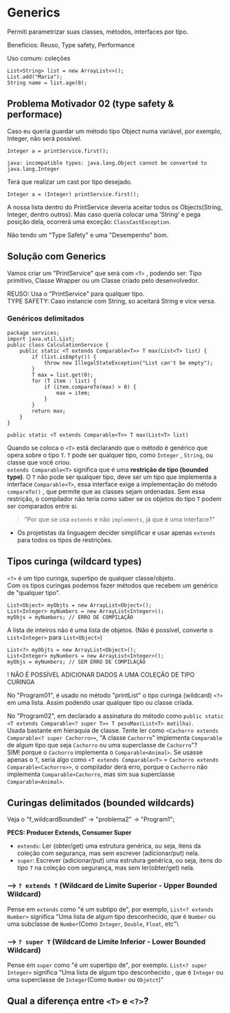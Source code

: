 # Generics

Permiti parametrizar suas classes, métodos, interfaces por tipo.

Benefícios: Reuso, Type safety, Performance

Uso comum: coleções

````
List<String> list = new ArrayList<>();
List.add("Maria");
String name = list.age(0);
````

## Problema Motivador 02 (type safety & performace)

Caso eu queria guardar um método tipo Object numa variável, por exemplo, Integer, não será possível.

``Integer a = printService.first();``

``java: incompatible types: java.lang.Object cannot be converted to java.lang.Integer``

Terá que realizar um cast por tipo desejado.

``Integer a = (Integer) printService.first();``

A nossa lista dentro do PrintService deveria aceitar todos os Objects(String, Integer, dentro outros).
Mas caso queria colocar uma ‘String’ e pega posição dela, ocorrerá uma exceção: ``ClassCastException``.

Não tendo um "Type Safety" e uma "Desempenho" bom.

## Solução com Generics

Vamos criar um "PrintService" que será com ``<T>`` , podendo ser: Tipo primitivo, Classe Wrapper ou um Classe criado pelo desenvolvedor.

REUSO: Usa o "PrintService" para qualquer tipo.\
TYPE SAFETY: Caso instancie com String, so aceitará String e vice versa.

### Genéricos delimitados

~~~
package services;
import java.util.List;
public class CalculationService {
    public static <T extends Comparable<T>> T max(List<T> list) {
        if (list.isEmpty()) {
            throw new IllegalStateException("List can't be empty");
        }
        T max = list.get(0);
        for (T item : list) {
            if (item.compareTo(max) > 0) {
                max = item;
            }
        }
        return max;
    }
}
~~~

``public static <T extends Comparable<T>> T max(List<T> list)``

Quando se coloca o ``<T>`` está declarando que o método é genérico que opera sobre o tipo ``T``.
``T`` pode ser qualquer tipo, como ``Integer`` , ``String``, ou classe que você criou.\
``extends Comparable<T>`` significa que é uma **restrição de tipo (bounded type)**. O ``T`` não pode ser qualquer tipo,
deve ser um tipo que implementa a interface ``Comparable<T>``, essa interface exige a implementação do método ``compareTo()``
, que permite que as classes sejam ordenadas. Sem essa restrição, o compílador não teria como saber se os objetos do tipo
`T` podem ser comparados entre si.


> "Por que se usa ``extends`` e não ``implements``, já que é uma interface?"
+ Os projetistas da linguagem decider simplificar e usar apenas `extends` para todos os tipos de restrições.

## Tipos curinga (wildcard types)

`<?>` é um tipo curinga, supertipo de qualquer classe/objeto.\
Com os tipos curingas podemos fazer métodos que recebem um genérico de "qualquer tipo".

~~~
List<Object> myObjts = new ArrayList<Object>();
List<Integer> myNumbers = new ArrayList<Integer>();
myObjs = myNumbers; // ERRO DE COMPILAÇÃO
~~~

A lista de inteiros não é uma lista de objetos.
(Não é possível, converte o `List<Integer>` para `List<Object>`)

~~~
List<?> myObjts = new ArrayList<Object>();
List<Integer> myNumbers = new ArrayList<Integer>();
myObjs = myNumbers; // SEM ERRO DE COMPILAÇÂO
~~~

! NÃO É POSSÍVEL ADICIONAR DADOS A UMA COLEÇÃO DE TIPO CURINGA

No "Program01", é usado no método "printList" o tipo curinga (wildcard) `<?>` em uma lista. Assim podendo usar qualquer
tipo ou classe criada.

No "Program02", em declarado a assinatura do método como `public static <T extends Comparable<? super T>> T pesoMax(List<T> matilha)`.\
Usada bastante em hieraquia de classe. Tente ler como `<Cachorro extends Comparable<? super Cachorro>>`, "A classe `Cachorro`"
implementa `Comparable` de algum tipo que seja `Cachorro` ou uma superclasse de `Cachorro`"?\
SIM! porque o `Cachorro` implementa o `Comparable<Animal>`. Se usasse apenas o `T`, seria algo como `<T extends Comparable<T>` 
= `Cachorro extends Comparable<Cachorro>>`, o compilador derá erro, porque o `Cachorro` não implementa `Comparable<Cachorro`,
mas sim sua superclasse `Comparable<Animal>`.

## Curingas delimitados (bounded wildcards) 

Veja o "f_wildcardBounded" -> "problema2" -> "Program1";

**PECS: Producer Extends, Consumer Super**
+ `extends`: Ler (obter/get) uma estrutura genérica, ou seja, itens da coleção com segurança, mas sem escrever (adicionar/put) nela.
+ `super`: Escrever (adicionar/put)  uma estrutura genérica, ou seja, itens do tipo `T` na coleção com segurança, mas sem ler(obter/get) nela.

### --> `? extends T` (Wildcard de Limite Superior - Upper Bounded Wildcard)
Pense em `extends` como "é um subtipo de", por exemplo, `List<? extends Number>` significa "Uma lista de algum tipo
desconhecido, que é `Number` ou uma subclasse de `Number`(Como `Integer`, `Double`, `Float`, etc"\

### --> `? super T` (Wildcard de Limite Inferior - Lower Bounded Wildcard)
Pense em `super` como "é um supertipo de", por exemplo. `List<? super Integer>` significa "Uma lista de algum tipo desconhecido
, que é `Integer` ou uma superclasse de `Integer`(Como `Number` ou `Objetct`)"

## Qual a diferença entre `<T>` e `<?>`?
